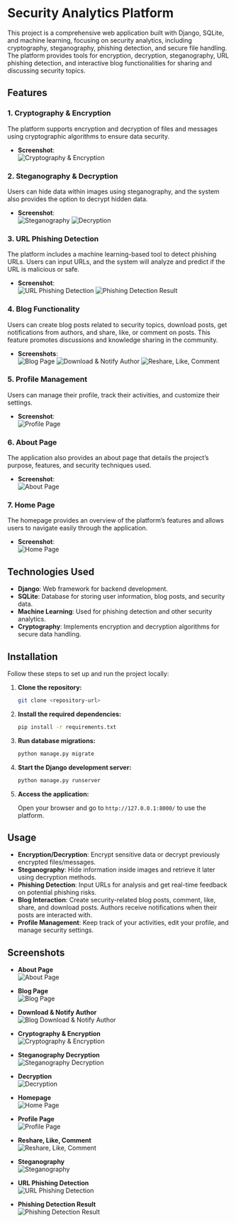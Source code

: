 # Security Analytics Platform

This project is a comprehensive web application built with Django, SQLite, and machine learning, focusing on security analytics, including cryptography, steganography, phishing detection, and secure file handling. The platform provides tools for encryption, decryption, steganography, URL phishing detection, and interactive blog functionalities for sharing and discussing security topics.

## Features

### 1. Cryptography & Encryption
The platform supports encryption and decryption of files and messages using cryptographic algorithms to ensure data security.

- **Screenshot**:  
  ![Cryptography & Encryption](assert/images/cryptography_encryption.png)

### 2. Steganography & Decryption
Users can hide data within images using steganography, and the system also provides the option to decrypt hidden data.

- **Screenshot**:  
  ![Steganography](assert/images/stegnography.png)
  ![Decryption](assert/images/CryptoStegnographyDecryption.png)

### 3. URL Phishing Detection
The platform includes a machine learning-based tool to detect phishing URLs. Users can input URLs, and the system will analyze and predict if the URL is malicious or safe.

- **Screenshot**:  
  ![URL Phishing Detection](assert/images/url_phishing_detection.png)
  ![Phishing Detection Result](assert/images/Url_phishing_result.png)

### 4. Blog Functionality
Users can create blog posts related to security topics, download posts, get notifications from authors, and share, like, or comment on posts. This feature promotes discussions and knowledge sharing in the community.

- **Screenshots**:  
  ![Blog Page](assert/images/blog.png)
  ![Download & Notify Author](assert/images/Blog_download_notify_author.png)
  ![Reshare, Like, Comment](assert/images/reshare_like_comment_.png)

### 5. Profile Management
Users can manage their profile, track their activities, and customize their settings.

- **Screenshot**:  
  ![Profile Page](assert/images/profile.png)

### 6. About Page
The application also provides an about page that details the project’s purpose, features, and security techniques used.

- **Screenshot**:  
  ![About Page](assert/images/about.png)

### 7. Home Page
The homepage provides an overview of the platform’s features and allows users to navigate easily through the application.

- **Screenshot**:  
  ![Home Page](assert/images/index.png)

## Technologies Used

- **Django**: Web framework for backend development.
- **SQLite**: Database for storing user information, blog posts, and security data.
- **Machine Learning**: Used for phishing detection and other security analytics.
- **Cryptography**: Implements encryption and decryption algorithms for secure data handling.

## Installation

Follow these steps to set up and run the project locally:

1. **Clone the repository:**

   ```bash
   git clone <repository-url>
   ```

2. **Install the required dependencies:**

   ```bash
   pip install -r requirements.txt
   ```

3. **Run database migrations:**

   ```bash
   python manage.py migrate
   ```

4. **Start the Django development server:**

   ```bash
   python manage.py runserver
   ```

5. **Access the application:**

   Open your browser and go to `http://127.0.0.1:8000/` to use the platform.

## Usage

- **Encryption/Decryption**: Encrypt sensitive data or decrypt previously encrypted files/messages.
- **Steganography**: Hide information inside images and retrieve it later using decryption methods.
- **Phishing Detection**: Input URLs for analysis and get real-time feedback on potential phishing risks.
- **Blog Interaction**: Create security-related blog posts, comment, like, share, and download posts. Authors receive notifications when their posts are interacted with.
- **Profile Management**: Keep track of your activities, edit your profile, and manage security settings.

## Screenshots

- **About Page**  
  ![About Page](assert/images/about.png)

- **Blog Page**  
  ![Blog Page](assert/images/blog.png)

- **Download & Notify Author**  
  ![Blog Download & Notify Author](assert/images/Blog_download_notify_author.png)

- **Cryptography & Encryption**  
  ![Cryptography & Encryption](assert/images/cryptography_encryption.png)

- **Steganography Decryption**  
  ![Steganography Decryption](assert/images/CryptoStegnographyDecryption.png)

- **Decryption**  
  ![Decryption](assert/images/decryption.png)

- **Homepage**  
  ![Home Page](assert/images/index.png)

- **Profile Page**  
  ![Profile Page](assert/images/profile.png)

- **Reshare, Like, Comment**  
  ![Reshare, Like, Comment](assert/images/reshare_like_comment_.png)

- **Steganography**  
  ![Steganography](assert/images/stegnography.png)

- **URL Phishing Detection**  
  ![URL Phishing Detection](assert/images/url_phishing_detection.png)

- **Phishing Detection Result**  
  ![Phishing Detection Result](assert/images/Url_phishing_result.png)

